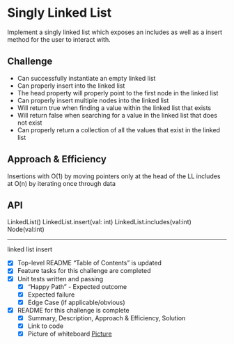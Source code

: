 # Singly Linked List

Implement a singly linked list which exposes an includes as well as a insert method for the user to interact with.

## Challenge

- Can successfully instantiate an empty linked list
- Can properly insert into the linked list
- The head property will properly point to the first node in the linked list
- Can properly insert multiple nodes into the linked list
- Will return true when finding a value within the linked list that exists
- Will return false when searching for a value in the linked list that does not exist
- Can properly return a collection of all the values that exist in the linked list

## Approach & Efficiency

Insertions with O(1) by moving pointers only at the head of the LL
includes at O(n) by iterating once through data

## API

LinkedList()
LinkedList.insert(val: int)
LinkedList.includes(val:int)
Node(val:int)

---

linked list insert

- [x] Top-level README “Table of Contents” is updated
- [x] Feature tasks for this challenge are completed
- [x] Unit tests written and passing
  - [x] “Happy Path” - Expected outcome
  - [x] Expected failure
  - [x] Edge Case (if applicable/obvious)
- [x] README for this challenge is complete
  - [x] Summary, Description, Approach & Efficiency, Solution
  - [x] Link to code
  - [x] Picture of whiteboard [Picture](./whiteboards/linkedlistinsert.png)
